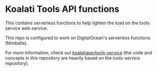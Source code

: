 # Koalati Tools API functions

This contains serverless functions to help lighten the load on the tools service web service.

This repo is configured to work on DigitalOcean's serverless functions (Nimbella).

For more information, check out [koalatiapp/tools-service](https://github.com/koalatiapp/tools-service) 
(the code and concepts in this repository are heavily based on the tools-service repository).
